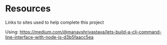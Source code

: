 # Resources

Links to sites used to help complete this project

Using: https://medium.com/@manavshrivastava/lets-build-a-cli-command-line-interface-with-node-js-d3b5faacc5ea
